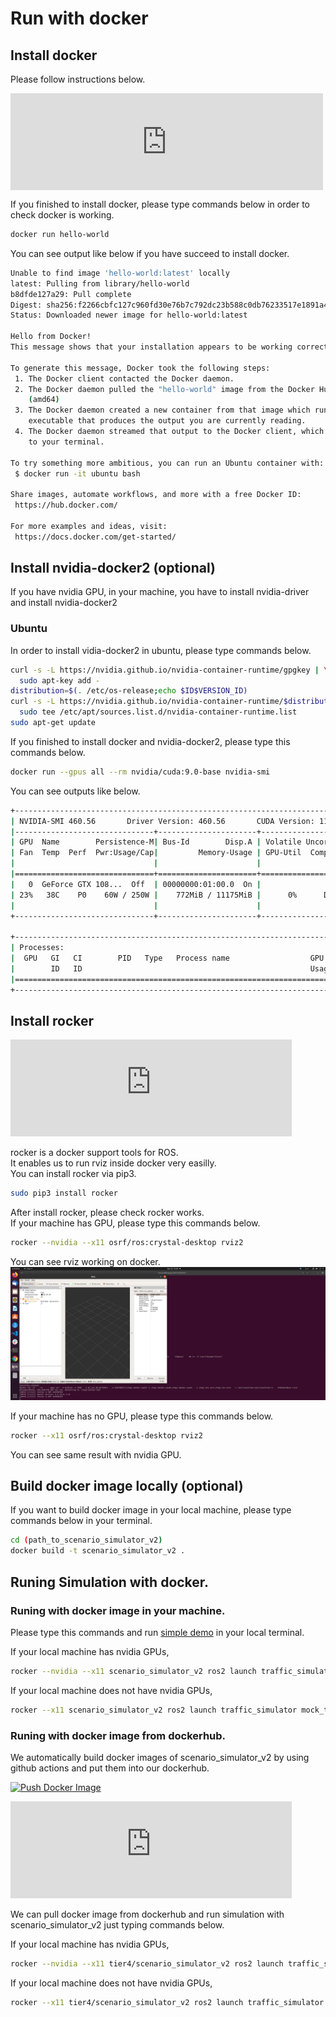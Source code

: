 # Run with docker

## Install docker

Please follow instructions below.

<iframe
    src="https://hatenablog-parts.com/embed?url=https%3A%2F%2Fdocs.docker.com%2Fengine%2Finstall%2F" 
    title="Install Docker Engine" 
    class="embed-card embed-webcard"
    scrolling="no"
    frameborder="0"
    style="display: block; width: 100%; height: 155px; max-width: 500px; margin: 10px 0px;">
</iframe>

If you finished to install docker, please type commands below in order to check docker is working.
```bash
docker run hello-world
```

You can see output like below if you have succeed to install docker.  
```bash
Unable to find image 'hello-world:latest' locally
latest: Pulling from library/hello-world
b8dfde127a29: Pull complete 
Digest: sha256:f2266cbfc127c960fd30e76b7c792dc23b588c0db76233517e1891a4e357d519
Status: Downloaded newer image for hello-world:latest

Hello from Docker!
This message shows that your installation appears to be working correctly.

To generate this message, Docker took the following steps:
 1. The Docker client contacted the Docker daemon.
 2. The Docker daemon pulled the "hello-world" image from the Docker Hub.
    (amd64)
 3. The Docker daemon created a new container from that image which runs the
    executable that produces the output you are currently reading.
 4. The Docker daemon streamed that output to the Docker client, which sent it
    to your terminal.

To try something more ambitious, you can run an Ubuntu container with:
 $ docker run -it ubuntu bash

Share images, automate workflows, and more with a free Docker ID:
 https://hub.docker.com/

For more examples and ideas, visit:
 https://docs.docker.com/get-started/
```

## Install nvidia-docker2 (optional)

If you have nvidia GPU, in your machine, you have to install nvidia-driver and install nvidia-docker2

### Ubuntu

In order to install vidia-docker2 in ubuntu, please type commands below.

```bash
curl -s -L https://nvidia.github.io/nvidia-container-runtime/gpgkey | \
  sudo apt-key add -
distribution=$(. /etc/os-release;echo $ID$VERSION_ID)
curl -s -L https://nvidia.github.io/nvidia-container-runtime/$distribution/nvidia-container-runtime.list | \
  sudo tee /etc/apt/sources.list.d/nvidia-container-runtime.list
sudo apt-get update
```

If you finished to install docker and nvidia-docker2, please type this commands below.

```bash
docker run --gpus all --rm nvidia/cuda:9.0-base nvidia-smi
```

You can see outputs like below.

```bash
+-----------------------------------------------------------------------------+
| NVIDIA-SMI 460.56       Driver Version: 460.56       CUDA Version: 11.2     |
|-------------------------------+----------------------+----------------------+
| GPU  Name        Persistence-M| Bus-Id        Disp.A | Volatile Uncorr. ECC |
| Fan  Temp  Perf  Pwr:Usage/Cap|         Memory-Usage | GPU-Util  Compute M. |
|                               |                      |               MIG M. |
|===============================+======================+======================|
|   0  GeForce GTX 108...  Off  | 00000000:01:00.0  On |                  N/A |
| 23%   38C    P0    60W / 250W |    772MiB / 11175MiB |      0%      Default |
|                               |                      |                  N/A |
+-------------------------------+----------------------+----------------------+
                                                                               
+-----------------------------------------------------------------------------+
| Processes:                                                                  |
|  GPU   GI   CI        PID   Type   Process name                  GPU Memory |
|        ID   ID                                                   Usage      |
|=============================================================================|
+-----------------------------------------------------------------------------+
```

## Install rocker

<iframe 
  class="hatenablogcard" 
  style="width:100%;height:155px;max-width:450px;" 
  title="rocker" 
  src="https://hatenablog-parts.com/embed?url=https://github.com/osrf/rocker" 
  width="300" height="150" frameborder="0" scrolling="no">
</iframe>

rocker is a docker support tools for ROS.  
It enables us to run rviz inside docker very easilly.  
You can install rocker via pip3.
```bash
sudo pip3 install rocker
```

After install rocker, please check rocker works.  
If your machine has GPU, please type this commands below.  
```bash
rocker --nvidia --x11 osrf/ros:crystal-desktop rviz2
```
You can see rviz working on docker.  
![Runnig rviz inside rocker](../image/rviz_with_rocker.png "runnig rviz inside rocker.")

If your machine has no GPU, please type this commands below.  
```bash
rocker --x11 osrf/ros:crystal-desktop rviz2
```
You can see same result with nvidia GPU.

## Build docker image locally (optional)

If you want to build docker image in your local machine, please type commands below in your terminal.

```bash
cd (path_to_scenario_simulator_v2)
docker build -t scenario_simulator_v2 .
```

## Runing Simulation with docker.

### Runing with docker image in your machine.
Please type this commands and run [simple demo](SimpleDemo.md) in your local terminal.

If your local machine has nvidia GPUs,

```bash
rocker --nvidia --x11 scenario_simulator_v2 ros2 launch traffic_simulator mock_test.launch.py
```

If your local machine does not have nvidia GPUs,

```bash
rocker --x11 scenario_simulator_v2 ros2 launch traffic_simulator mock_test.launch.py
```

### Runing with docker image from dockerhub.

We automatically build docker images of scenario_simulator_v2 by using github actions and put them into our dockerhub.

[![Push Docker Image](https://github.com/tier4/scenario_simulator_v2/actions/workflows/Docker.yaml/badge.svg)](https://github.com/tier4/scenario_simulator_v2/actions/workflows/Docker.yaml)

<iframe 
  class="hatenablogcard" 
  style="width:100%;height:155px;max-width:450px;" 
  title="rocker" 
  src="https://hatenablog-parts.com/embed?url=https://hub.docker.com/repository/docker/tier4/scenario_simulator_v2" 
  width="300" height="150" frameborder="0" scrolling="no">
</iframe>

We can pull docker image from dockerhub and run simulation with scenario_simulator_v2 just typing commands below.

If your local machine has nvidia GPUs,

```bash
rocker --nvidia --x11 tier4/scenario_simulator_v2 ros2 launch traffic_simulator mock_test.launch.py
```

If your local machine does not have nvidia GPUs,

```bash
rocker --x11 tier4/scenario_simulator_v2 ros2 launch traffic_simulator mock_test.launch.py
```